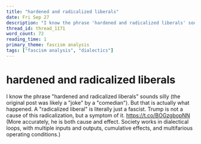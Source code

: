 ```yaml
---
title: "hardened and radicalized liberals"
date: Fri Sep 27
description: "I know the phrase 'hardened and radicalized liberals' sounds silly (the original post was likely a 'joke' by a 'comedian'). But that is actually what happened."
thread_id: thread_1171
word_count: 72
reading_time: 1
primary_theme: fascism analysis
tags: ["fascism analysis", "dialectics"]
---
```


# hardened and radicalized liberals

I know the phrase "hardened and radicalized liberals" sounds silly (the original post was likely a "joke" by a "comedian"). But that is actually what happened. A "radicalized liberal" is literally just a fascist. Trump is not a cause of this radicalization, but a symptom of it. https://t.co/BOGzgbopNN (More accurately, he is both cause and effect. Society works in dialectical loops, with multiple inputs and outputs, cumulative effects, and multifarious operating conditions.)